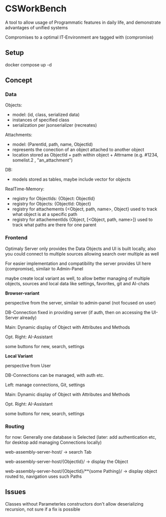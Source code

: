 # CSWorkBench

A tool to allow usage of Programmatic features in daily life, and demonstrate advantages of unified systems

Compromises to a optimal IT-Environment are tagged with (compromise)

## Setup

docker compose up -d

## Concept

### Data

Objects:

- model: (id, class, serialized data)
- instances of specified class
- serialization per jsonserializer (recreates)

Attachments:

- model: (ParentId, path, name, ObjectId)
- represents the conection of an object attached to another object
- location stored as ObjectId + path within object + Attrname (e.g. #1234, somelist.2 , "an_attachment")

DB:

- models stored as tables, maybe include vector for objects

RealTime-Memory:

- registry for ObjectIds: {Object: ObjectId}
- registry for Objects: {ObjectId: Object}
- registry for attachements {<Object, path, name>, Object} used to track what object is at a specific path
- registry for attachementIds {Object, [<Object, path, name>]} used to track what paths are there for one parent

### Frontend

Optimaly Server only provides the Data Objects and UI is built locally, also you could connect to multiple sources allowing search over multiple as well

For easier implementation and compatibility the server provides UI here (compromise), similair to Admin-Panel

maybe create local variant as well, to allow better managing of multiple objects, sources and local data like settings, favorites, git and AI-chats

**Browser-variant**

perspective from the server, similair to admin-panel (not focused on user)

DB-Connection fixed in providing server (if auth, then on accessing the UI-Server already)

Main: Dynamic display of Object with Attributes and Methods

Opt. Right: AI-Assistant

some buttons for new, search, settings

**Local Variant**

perspective from User

DB-Connections can be managed, with auth etc.

Left: manage connections, Git, settings

Main: Dynamic display of Object with Attributes and Methods

Opt. Right: AI-Assistant

some buttons for new, search, settings

### Routing

for now: Generally one database is Selected (later: add authentication etc, for desktop add managing Connections locally)

web-assembly-server-host/ -> search Tab

web-assembly-server-host/{ObjectId}/ -> display the Object

web-assembly-server-host/{ObjectId}/\*\*{some Pathing}/ -> display object routed to, navigation uses such Paths

## Issues

Classes without Parameterles constructors don't allow deserializing recursion, not sure if a fix is possible
